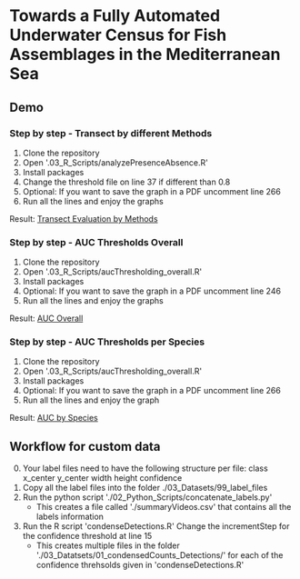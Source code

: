 # Towards a Fully Automated Underwater Census for Fish Assemblages in the Mediterranean Sea
## Demo
### Step by step - Transect by different Methods
1. Clone the repository
2. Open '.03_R_Scripts/analyzePresenceAbsence.R'
3. Install packages
4. Change the threshold file on line 37 if different than 0.8
5. Optional: If you want to save the graph in a PDF uncomment line 266
6. Run all the lines and enjoy the graphs
   
Result: [Transect Evaluation by Methods](https://github.com/PiSuMp/autoUC_MedSea/tree/main/04_Figures/transectData.png?raw=true)

### Step by step - AUC Thresholds Overall
1. Clone the repository
2. Open '.03_R_Scripts/aucThresholding_overall.R'
3. Install packages
4. Optional: If you want to save the graph in a PDF uncomment line 246
5. Run all the lines and enjoy the graphs

Result: [AUC Overall](https://github.com/PiSuMp/autoUC_MedSea/tree/main/04_Figures/aucOverall.png?raw=true)

### Step by step - AUC Thresholds per Species
1. Clone the repository
2. Open '.03_R_Scripts/aucThresholding_overall.R'
3. Install packages
4. Optional: If you want to save the graph in a PDF uncomment line 266
5. Run all the lines and enjoy the graph
   
Result: [AUC by Species](https://github.com/PiSuMp/autoUC_MedSea/tree/main/04_Figures/aucPerSpecies.png?raw=true)

## Workflow for custom data
0. Your label files need to have the following structure per file:
   class x_center y_center width height confidence
2. Copy all the label files into the folder ./03_Datasets/99_label_files
3. Run the python script './02_Python_Scripts/concatenate_labels.py'
   - This creates a file called './summaryVideos.csv' that contains all the labels information
4. Run the R script 'condenseDetections.R'
   Change the incrementStep for the confidence threshold at line 15
   - This creates multiple files in the folder './03_Datatsets/01_condensedCounts_Detections/' for each of the confidence threhsolds given in 'condenseDetections.R'
